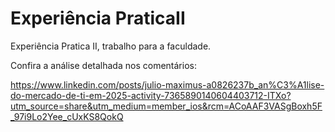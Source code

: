 # Experiência PraticaII
Experiência Pratica II, trabalho para a faculdade.

Confira a análise detalhada nos comentários:

https://www.linkedin.com/posts/julio-maximus-a0826237b_an%C3%A1lise-do-mercado-de-ti-em-2025-activity-7365890140604403712-ITXo?utm_source=share&utm_medium=member_ios&rcm=ACoAAF3VASgBoxh5F_97i9Lo2Yee_cUxKS8QokQ

 

 
